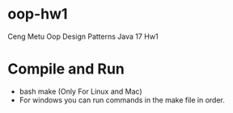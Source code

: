 # oop-hw1
Ceng Metu Oop Design Patterns Java 17 Hw1


# Compile and Run
- bash make (Only For Linux and Mac)
- For windows you can run commands in the make file in order.
